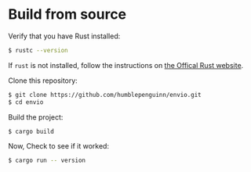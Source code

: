 # Build from source

Verify that you have Rust installed:

```sh
$ rustc --version
```

If `rust` is not installed, follow the instructions on [the Offical Rust website](https://www.rust-lang.org/tools/install).

Clone this repository:
```sh
$ git clone https://github.com/humblepenguinn/envio.git
$ cd envio
```

Build the project:

```sh
$ cargo build
```


Now, Check to see if it worked:
```sh
$ cargo run -- version
```

